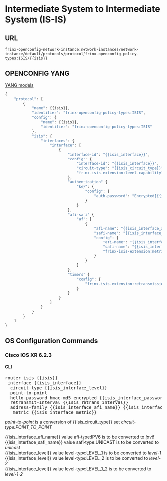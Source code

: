 # Intermediate System to Intermediate System (IS-IS)

## URL

```
frinx-openconfig-network-instance:network-instances/network-instance/default/protocols/protocol/frinx-openconfig-policy-types:ISIS/{{isis}}
```

## OPENCONFIG YANG

[YANG models](https://github.com/FRINXio/openconfig/tree/master/isis/src/main/yang)

```javascript
{
    "protocol": [
        {
            "name": {{isis}},
            "identifier": "frinx-openconfig-policy-types:ISIS",
            "config": {
                "name": {{isis}},
                "identifier": "frinx-openconfig-policy-types:ISIS"
            },
            "isis": {
                "interfaces": {
                    "interface": [
                        {
                            "interface-id": "{{isis_interface}}",
                            "config": {
                                "interface-id": "{{isis_interface}}",
                                "circuit-type": "{{isis_circuit_type}}",
                                "frinx-isis-extension:level-capability": "{{isis_interface_level}}"
                            },
                            "authentication" {
                                "key": {
                                    "config": {
                                        "auth-password": "Encrypted[{{isis_interface_password}}]"
                                    }
                                }
                            },
                            "afi-safi" {
                                "af": [
                                    {
                                        "afi-name": "{{isis_interface_afi_name}}",
                                        "safi-name": "{{isis_interface_safi_name}}",
                                        "config": {
                                            "afi-name": "{{isis_interface_afi_name}}",
                                            "safi-name": "{{isis_interface_safi_name}}",
                                            "frinx-isis-extension:metric": {{isis_interface_metric}}
                                        }
                                    }
                                ]
                            },
                            "timers" {
                                "config": {
                                    "frinx-isis-extension:retransmission-interval": {{isis_retrans_interval}}
                                }
                            }
                        }
                    ]
                }
            }
        }
    ]
}
```

## OS Configuration Commands
### Cisco IOS XR 6.2.3

#### CLI

<pre>
router isis {{isis}}
 interface {{isis_interface}}
  circuit-type {{isis_interface_level}}
  point-to-point
  hello-password hmac-md5 encrypted {{isis_interface_password}}
  retransmit-interval {{isis_retrans_interval}}
  address-family {{isis_interface_afi_name}} {{isis_interface_safi_name}}
   metric {{isis_interface_metric}}
</pre>
*point-to-point* is a conversion of {{isis_circuit_type}} set *circuit-type:POINT_TO_POINT*  

{{isis_interface_afi_name}} value afi-type:IPV6 is to be converted to *ipv6*  
{{isis_interface_safi_name}} value safi-type:UNICAST is to be converted to *unicast*  
{{isis_interface_level}} value level-type:LEVEL_1 is to be converted to *level-1*  
{{isis_interface_level}} value level-type:LEVEL_2 is to be converted to *level-2*  
{{isis_interface_level}} value level-type:LEVEL_1_2 is to be converted to *level-1-2*  

